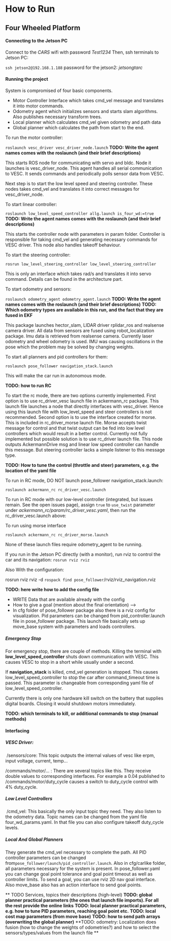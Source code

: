 # How to Run

## Four Wheeled Platform

#### Connecting to the Jetson PC

Connect to the *CARS* wifi with password *Test1234*
Then, ssh terminals to Jetson PC:  

`ssh jetson2@192.168.1.188`
password for the jetson2: *jetsongtarc*

#### Running the project
System is compromised of four basic components.

- Motor Controller Interface which takes cmd_vel message and translates it into motor commands.
- Odometry agent which initializes sensors and starts slam algorithms. Also publishes necessary transform trees.
- Local planner which calculates cmd_vel given odometry and path data
- Global planner which calculates the path from start to the end.

To run the motor controller:

`roslaunch vesc_driver vesc_driver_node.launch`
**TODO: Write the agent names comes with the roslaunch (and their brief descriptions)**

This starts ROS node for communicating with servo and bldc.  Node it launches is vesc_driver_node. This agent handles all serial communication to VESC. It sends commands and periodically polls sensor data from VESC.

Next step is to start the low level speed and steering controller. These nodes takes cmd_vel and translates it into correct messages for vesc_driver_node.


To start linear controller:

`roslaunch low_level_speed_controller allg.launch is_four_wd:=true`
**TODO: Write the agent names comes with the roslaunch (and their brief descriptions)**

This starts the controller node with parameters in param folder. Controller is responsible for taking cmd_vel and generating necessary commands for VESC driver. This node also handles takeoff behaviour.



To start the steering controller:

`rosrun low_level_steering_controller low_level_steering_controller`

This is only an interface which takes rad/s and translates it into servo command. Details can be found in the  architecture part.



To start odometry and sensors:

`roslaunch odometry_agent odometry_agent.launch`
**TODO: Write the agent names comes with the roslaunch (and their brief descriptions)**
**TODO: Which odometry types are available in this run, and the fact that they are fused in EKF**

This package launches hector_slam, LIDAR driver rplidar_ros and realsense camera driver. All data from sensors are fused using robot_localization package. Imu data is retrieved from realsense camera. Currently laser odometry and  wheel odometry is used. IMU was causing oscillations in the pose which the problem may be solved by changing weights.




To start all planners and pid controllers for them:

`roslaunch pose_follower navigation_stack.launch`

This will make the car run in autonomous mode.

**TODO: how to run RC**

To start the rc mode, there are two options currently implemented.  First option is to use rc_driver_vesc launch file in ackermann_rc package. This launch file launches a node that directly interfaces with vesc_driver. Hence using this launch file with low_level_speed and steer controllers is not recommended. Second option is to use the interface created for morse. This is included in rc_driver_morse launch file. Morse accepts twist message for control and that twist output can be fed into low level controllers which would result in a better control. Currently not fully implemented but possible solution is to use rc_driver launch file. This node outputs AckermannDrive msg and linear low speed controller can handle this message. But steering controller lacks a simple listener to this message type.

**TODO: How to tune the control (throttle and steer) parameters, e.g. the location of the yaml file**

To run in RC mode, DO NOT launch pose_follower navigation_stack.launch:

`roslaunch ackermann_rc rc_driver_vesc.launch`

To run in RC mode with our low-level controller (integrated, but issues remain. See the open issues page), assign `true` to `use_twist` parameter under *ackermann_rc/param/rc_driver_vesc.yaml*, then run the rc_driver_vesc.launch above:


To run using  morse interface

`roslaunch ackermann_rc rc_driver_morse.launch`



None of these launch files require odometry_agent to be running.



If you run in the Jetson PC directly (with a monitor), run rviz to control the car and its navigation:
`rosrun rviz rviz`

Also With the configuration:

rosrun rviz rviz -d `rospack find pose_follower`/rviz/rviz_navigation.rviz



**TODO: here write how to add the config file**

 - WRITE Data that are available already with the config
 - How to give a goal (mention about the final orientation) -->
 - In cfg folder of pose_follower package also there is a rviz config for visualization. Pid parameters can be changed from pid_controller.launch file in pose_follower package. This launch file basically sets up move_base system with parameters and loads controllers.

##### Emergency Stop

For emergency stop, there are couple of methods. Killing the terminal with **low_level_speed_controller** shuts down communication with VESC. This causes VESC to stop in a short while usually under a second.

If **navigation_stack** is killed, cmd_vel generation is stopped. This causes low_level_speed_controller to stop the car after command_timeout time is passed. This parameter is changeable from corresponding yaml file of low_level_speed_controller.

Currently there is only one hardware kill switch on the battery that supplies digital boards. Closing it would shutdown motors immediately.

**TODO: which terminals to kill, or additional commands to stop (manual methods)**

#### Interfacing

##### VESC Driver:

​	/sensors/core: This topic outputs the internal values of vesc like erpm, input voltage, current, temp...

   /commands/motor/... : There are several topics like this. They receive double values to corresponding interfaces. For example a 0.04 published to /commands/motor/duty_cycle causes a switch to duty_cycle control with 4% duty_cycle.

##### Low Level Controllers

​	/cmd_vel: This basically the only input topic they need. They also listen to the odometry data. Topic names can be changed from the yaml file four_wd_params.yaml. In that file you can also configure takeoff duty_cycle levels.

##### Local And Global Planners

They generate the cmd_vel necessary to complete the path. All PID controller parameters can be changed from`pose_follower/launch/pid_controller.launch`.  Also in cfg/carlike folder, all parameters necessary for the system is present. In pose_follower.yaml you can change goal point tolerance and goal point timeout as well as controller limits.  To send a goal, you can use rviz 2D nav goal interface. Also move_base also has an action interface to send goal points.



** TODO Services, topics their descriptions (high-level)
**TODO: global planner practical parameters (the ones that launch file imports). For all the rest provide the online links**
**TODO: local planner practical parameters, e.g. how to tune PID parameters, reaching goal point etc.**
**TODO: local cost map parameters (from move base)**
**TODO: how to send path arrays (overwriting the global planner)**
**TODO: odometry: Localization does fusion (how to change the weights of odometries?) and how to select the sensors/types/values from the launch file **
